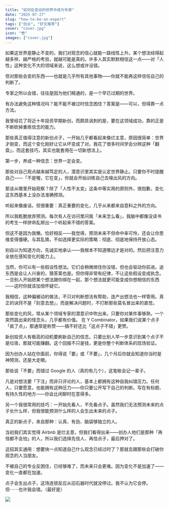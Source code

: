 ```yaml
---
title: "如何在变动的世界中成为专家"
date: "2025-07-27"
slug: "how-to-be-an-expert"
tags: ["创业", "好文推荐"]
cover: "cover.jpg"
icon: "😎"
images: ["cover.jpg"]
---
```

如果这世界是静止不变的，我们对观念的信心就能一路线性上升。某个想法经得起越多样、越严格的考验，就越可能是真的。许多人其实默默相信这一点——对「人性」这种变化不大的领域来说，这么想或许没错。



但对那些会变的东西——也就是几乎所有其他事物——你就不能再这样信任自己的判断了。



专家之所以会错，往往是因为他们精通的，是一个早已过期的世界。



有办法避免这种情况吗？能不能不被过时信念困住？答案是——可以，但得靠一点方法。



我曾经花了将近十年投资早期新创，而颇具讽刺的是，要在这领域成功，靠的正是不断砍掉重练信念的能力。



那些真正值得注意的新创点子，一开始几乎都看起来像烂主意，原因很简单：世界才刚变，而这个变化刚好让它从坏变成了对。我花了很多时间学会分辨这种「翻盘」，而这套技巧，其实也能套用在一切新想法上。



第一步，养成一种信念：世界一定会变。



那些对自己观点越来越笃定的人，潜意识里其实是认定世界静止。只要你不时提醒自己——「不是喔，它在变」，你就会开始训练自己去嗅出风的方向。



那该从哪里开始观察？除了「人性不太变」这条中等实用的原则外，很抱歉，变化这东西基本上没办法准确预测。



听起来像废话，但很重要：真正重要的变化，几乎从来都来自意料之外的方向。



所以我乾脆放弃预测。每次有人在访问里问我「未来怎么看」，我脑中都像没读书的考生一样拼命乱掰出一个听起来不错的答案。



但这不是因为我懒。恰好相反——我觉得，预测未来不但命中率可怜，还会让你思维变得僵硬。与其乱猜，不如选择更实际的策略：彻底、彻底地保持开放心态。



别自以为知道方向，先诚实地承认——我根本不知道哪边才是对的。然后把注意力全放在感知变化的能力上。



当然，你可以有一些假设性想法。它们会稍微绑住你没错，但也会驱动你前进。追东西是会让人兴奋的，猜答案也是。但你得非常有纪律，不让这些假设变成执念。
一旦别人开始把某个想法跟你绑在一起，那个想法就更可能变成你想相信的东西——这时你就该加倍怀疑它。



我相信，这种偏被动的做法，不只对判断想法有帮助，连产出想法也一样管用。真正的诀窍不是「刻意去想」，而是解决问题时，不打断那些莫名冒出来的直觉。



那些变化的风，常从某个领域专家的潜意识中吹出来。只要你对某件事够熟，一个突然跳出来的怪念头，几乎都有价值。
在 Y Combinator，如果我们说某个点子「疯了点」，那通常是称赞——搞不好还比「这点子不错」更赞。



新创投资人有极高的动机要刷新自己的信念。只要比别人早一步意识到某个点子不是垃圾，那就可能赚翻。这个回报不只是钱，更是你整个判断体系的现场验证。



因为创办人站在你面前，你得说「要」或「不要」，几个月后你就会知道你当时是神预测，还是大走眼。



那些说「不要」而错过 Google 的人（真的有几个），这笔帐会记一辈子。



凡是对想法要「下注」而非只评论的人，基本上都拥有这种自我纠错压力。任何人，只要愿意，也能拥有这种压力——你只要公开写下自己的判断。写在有标题、有持久性的地方——你会比闲聊时在意得多。



另一个我很常用的技巧：一开始先看人，不先看点子。虽然我们无法预测未来的点子长什么样，但我很能预测什么样的人会生出未来的点子。



真正的新点子，来自那种：认真、有劲、脑袋够独立的人。



当初我们其实觉得 Airbnb 是烂主意，但我们看得出来——创办人他们是那种「再怪都不会怕」的人，所以我们选择先信人、再信点子，最后押对了。



这招其实通用：想要快一点知道自己什么观念已经过时了？那就去跟那些会打破你观念的人当朋友。



不被自己的专业反困住，已经够难了，而未来只会更难。因为变化不是加速了——变化一直都在加速。



点子会生出点子，这场连锁反应从旧石器时代就没停过。我不认为它会停。
但⋯⋯也许我会错。（最好是）




![](https://prod-files-secure.s3.us-west-2.amazonaws.com/112d0858-5090-4d34-a606-b75eb8d65fd2/46476355-9cf3-4e99-9b7a-3531bc426380/1000202064.png?X-Amz-Algorithm=AWS4-HMAC-SHA256&X-Amz-Content-Sha256=UNSIGNED-PAYLOAD&X-Amz-Credential=ASIAZI2LB4666K5JTD5Y%2F20251101%2Fus-west-2%2Fs3%2Faws4_request&X-Amz-Date=20251101T064221Z&X-Amz-Expires=3600&X-Amz-Security-Token=IQoJb3JpZ2luX2VjEF8aCXVzLXdlc3QtMiJHMEUCIQDEV4EB2Ic5cTSsXb3FYje2J91iMDLBh1WINIRHr6FGzAIgK4TzYk%2BTCSaqW4y089NDR0PcTED55w25aKT3L0UBnFwq%2FwMIKBAAGgw2Mzc0MjMxODM4MDUiDN%2Bort8RvpQWF7EN2yrcA135vVp6hcNw5Npf3K%2Fs2HOK1ebRED5WNOHuWT16Jtz%2BQ3xdmw%2FnowJ7yNUoFc3RRyJm3w7mCurqzB1RIFAf46AxIK%2Bc6JmSBcM6MKe%2FG06QLFNSy7LeJ7aViqD9Oc%2FdvRegpUb5wMoJW4sX0fjApe5Q2rmeUnrolUxhj9EIbn02hhEwOBXOfH1bamaXS9Qu5X7BXrSBvkPiSJNfjUf5htCUX6NjwY2xMr0bg%2F35KvA1lVitfwS%2BcJ3NilSo0JuhNo2ObPR5nXuuZAQP4OucmhCIqpevqQRX3O5TfeDlUi5UrnOTa69KmOfTruBC5XwFQSXahW8SqiAWZBqVfZeqTtC5JdOmlLswJ91JU6GwFoVFnW0GKKz3eQSdcvVHzsbvVd%2FyWXDhWlG%2BbtknImurpUrRoklNFqUl65Vw8VQ9eMbSUs%2BA9Cr9vqqDmXKjGWnyhfPzeuTNX4Qiwv5Bf55zsWGMZhcZF7yewsJKqfouXESDnybSMF9Sk2nSaTp7dUghP4C%2Bh1B03PYmyQlOxuHBiqTyuGJNnwPPt7dmWisSu3mc0gfWTLa8jHDdOaiJAjPCdPViadw551xJW2FIAbn%2B0EvJJfyFgxNnreC6aQLcVWu4ZFJRC0rNYeJj%2B%2FrxMLLQlsgGOqUBIqviPCtSP5LVsidkMwr5LpU8ebrUJ4k4%2BO2OpOcgDUkUqQqu%2FBG3Zx8G3IYOMuLL9136GTSW4OqSXxmH1dyTrc2ANZ7DLttXZKubfcaeSK3W1VAoPhLTEMyZ7F%2BGqxbc0pBKGRxEsBQaDWg3hrO1eg83jlIEG1MkbRvQce%2FR9VurPrC2%2FbNWructfyJFFPuJuEq84sg0jBPF1uzb4pgy82SD6GES&X-Amz-Signature=2ad7a369448cbdf992af69388788d842516de2b00cf183f5cbf2edfe3a2a57cb&X-Amz-SignedHeaders=host&x-amz-checksum-mode=ENABLED&x-id=GetObject)

